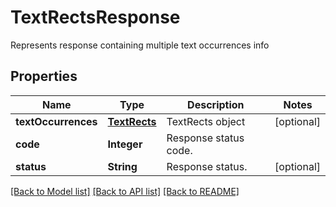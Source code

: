 ﻿
# TextRectsResponse
Represents response containing multiple text occurrences info

## Properties
Name | Type | Description | Notes
------------ | ------------- | ------------- | -------------
**textOccurrences** | [**TextRects**](TextRects.md) | TextRects object | [optional]
**code** | **Integer** | Response status code. | 
**status** | **String** | Response status. | [optional]


[[Back to Model list]](../../README.md#documentation-for-models) [[Back to API list]](../../README.md#documentation-for-api-endpoints) [[Back to README]](../../README.md)


